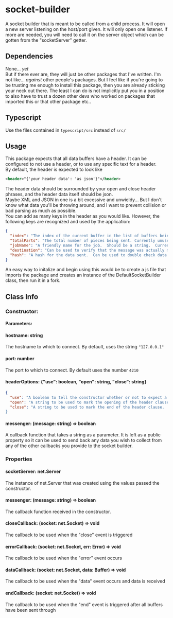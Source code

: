 # socket-builder

A socket builder that is meant to be called from a child process. It will open a new server listening on the host/port given. It will only open one listener. If more are needed, you will need to call it on the server object which can be gotten from the "socketServer" getter.

## Dependencies

None... *yet*  
But if there ever are, they will just be other packages that I've written.  I'm not like... *against* other people's packages.  But I feel like if you're going to be trusting me enough to install this package, then you are already sticking your neck out there.  The least I can do is not implicitly put you in a position to also have to trust a dozen other devs who worked on packages that imported this or that other package etc..

## Typescript

Use the files contained in `typescript/src` instead of `src/`

## Usage

This package expects that all data buffers have a header. It can be configured to not use a header, or to use any specific text for a header.  
By default, the header is expected to look like
```xml
<header>"{'your header data': 'as json'}"</header>
```

The header data should be surrounded by your open and close header phrases, and the header data itself should be json.  
Maybe XML and JSON in one is a bit excessive and unwieldy... But I don't know what data you'll be throwing around, and I want to prevent collision or bad parsing as much as possible.  
You can add as many keys in the header as you would like. However, the following keys are recognized and used by the application:


```json
{
  "index": "The index of the current buffer in the list of buffers being sent.  Should be parseable into an integer",
  "totalParts": "The total number of pieces being sent. Currently unused",
  "jobName": "A friendly name for the job.  Should be a string.  Currently unused",
  "destination": "Can be used to verify that the message was actually meant for you.  Could be useful depending on the situation.  Should be a string or parseable into an integer.  Currently unused",
  "hash": "A hash for the data sent.  Can be used to double check data integrity, since the hash used for the TCP header isn't the more reliable."
}
```

An easy way to initalize and begin using this would be to create a js file that imports the package and creates an instance of the DefaultSocketBuilder class, then run it in a fork.

## Class Info

### Constructor:

#### Parameters:

#### hostname: string

The hostname to which to connect. By default, uses the string `"127.0.0.1"`

#### port: number

The port to which to connect.  By default uses the number `4210`

#### headerOptions: {"use": boolean, "open": string, "close": string}

```json
{
  "use": "A boolean to tell the constructor whether or not to expect a header.  True by default",
  "open": "A string to be used to mark the opening of the header clause.  By default, uses <header>",
  "close": "A string to be used to mark the end of the header clause.  By default, uses </header>
}
```

#### messenger: (message: string) => boolean
A callback function that takes a string as a parameter.  It is left as a public property so it can be used to send back any data you wish to collect from any of the other callbacks you provide to the socket builder.

### Properties

#### socketServer: net.Server

The instance of net.Server that was created using the values passed the constructor.

#### messenger: (message: string) => boolean
The callback function received in the constructor.

#### closeCallback: (socket: net.Socket) => void

The callback to be used when the "close" event is triggered

#### errorCallback: (socket: net.Socket, err: Error) => void

The callback to be used when the "error" event occurs

#### dataCallback: (socket: net.Socket, data: Buffer) => void

The callback to be used when the "data" event occurs and data is received

#### endCallback: (socket: net.Socket) => void

The callback to be used when the "end" event is triggered after all buffers have been sent through
